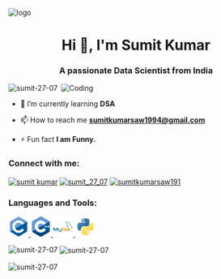 ![logo](https://github.com/sumit-27-07/sumit-27-07/blob/main/image_processing20191213-6403-1j99nlm.gif)

<h1 align="center">Hi 👋, I'm Sumit Kumar</h1>
<h3 align="center">A passionate Data Scientist from India</h3>
<img align="right" alt="Coding" width="400" src="https://cdn.dribbble.com/users/1162077/screenshots/3848914/programmer.gif">

<p align="left"> <img src="https://komarev.com/ghpvc/?username=sumit-27-07&label=Profile%20views&color=0e75b6&style=flat" alt="sumit-27-07" /> </p>

- 🌱 I’m currently learning **DSA**

- 📫 How to reach me **sumitkumarsaw1994@gmail.com**

- ⚡ Fun fact **I am Funny.**

<h3 align="left">Connect with me:</h3>
<p align="left">
<a href="https://linkedin.com/in/sumit kumar" target="blank"><img align="center" src="https://raw.githubusercontent.com/rahuldkjain/github-profile-readme-generator/master/src/images/icons/Social/linked-in-alt.svg" alt="sumit kumar" height="30" width="40" /></a>
<a href="https://instagram.com/sumit_27_07" target="blank"><img align="center" src="https://raw.githubusercontent.com/rahuldkjain/github-profile-readme-generator/master/src/images/icons/Social/instagram.svg" alt="sumit_27_07" height="30" width="40" /></a>
<a href="https://www.hackerrank.com/sumitkumarsaw191" target="blank"><img align="center" src="https://raw.githubusercontent.com/rahuldkjain/github-profile-readme-generator/master/src/images/icons/Social/hackerrank.svg" alt="sumitkumarsaw191" height="30" width="40" /></a>
</p>

<h3 align="left">Languages and Tools:</h3>
<p align="left"> <a href="https://www.cprogramming.com/" target="_blank" rel="noreferrer"> <img src="https://raw.githubusercontent.com/devicons/devicon/master/icons/c/c-original.svg" alt="c" width="40" height="40"/> </a> <a href="https://www.w3schools.com/cpp/" target="_blank" rel="noreferrer"> <img src="https://raw.githubusercontent.com/devicons/devicon/master/icons/cplusplus/cplusplus-original.svg" alt="cplusplus" width="40" height="40"/> </a> <a href="https://www.mysql.com/" target="_blank" rel="noreferrer"> <img src="https://raw.githubusercontent.com/devicons/devicon/master/icons/mysql/mysql-original-wordmark.svg" alt="mysql" width="40" height="40"/> </a> <a href="https://www.python.org" target="_blank" rel="noreferrer"> <img src="https://raw.githubusercontent.com/devicons/devicon/master/icons/python/python-original.svg" alt="python" width="40" height="40"/> </a> </p>

<p><img align="left" src="https://github-readme-stats.vercel.app/api/top-langs?username=sumit-27-07&show_icons=true&locale=en&layout=compact" alt="sumit-27-07" /></p>

<p>&nbsp;<img align="center" src="https://github-readme-stats.vercel.app/api?username=sumit-27-07&show_icons=true&locale=en" alt="sumit-27-07" /></p>

<p><img align="center" src="https://github-readme-streak-stats.herokuapp.com/?user=sumit-27-07&" alt="sumit-27-07" /></p>
